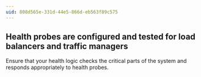 ```yaml
---
uid: 808d565e-331d-44e5-866d-eb563f89c575
---
```

## Health probes are configured and tested for load balancers and traffic managers

<div class="alert is-warning"><p>Ensure that your health logic checks the critical parts of the system and responds appropriately to health probes.</p></div>

